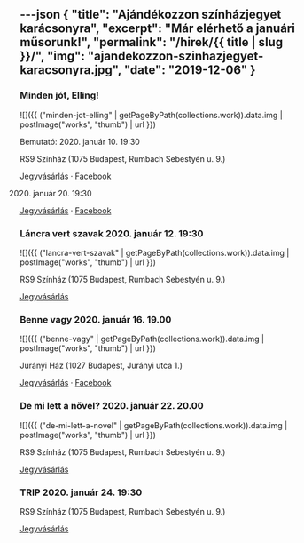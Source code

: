 ---json
{
    "title": "Ajándékozzon színházjegyet karácsonyra",
    "excerpt": "Már elérhető a januári műsorunk!",
    "permalink": "/hirek/{{ title | slug }}/",
    "img": "ajandekozzon-szinhazjegyet-karacsonyra.jpg",
    "date": "2019-12-06"
}
---

### Minden jót, Elling!

![]({{ ("minden-jot-elling" | getPageByPath(collections.work)).data.img | postImage("works", "thumb") | url }})

Bemutató: 2020. január 10. 19:30

RS9 Színház (1075 Budapest, Rumbach Sebestyén u. 9.)

[Jegyvásárlás](https://www.jegy.hu/program/minden-jot-elling-112367/623674) &middot; [Facebook](https://www.facebook.com/events/556930601811769/)

2020. január 20. 19:30

[Jegyvásárlás](https://www.jegy.hu/program/minden-jot-elling-112367/623684) &middot; [Facebook](https://www.facebook.com/events/556930601811769/)

### Láncra vert szavak 2020. január 12. 19:30

![]({{ ("lancra-vert-szavak" | getPageByPath(collections.work)).data.img | postImage("works", "thumb") | url }})

RS9 Színház (1075 Budapest, Rumbach Sebestyén u. 9.)

[Jegyvásárlás](https://www.jegy.hu/program/lancra-vert-szavak-89458/623698)

### Benne vagy 2020. január 16. 19.00

![]({{ ("benne-vagy" | getPageByPath(collections.work)).data.img | postImage("works", "thumb") | url }})

Jurányi Ház (1027 Budapest, Jurányi utca 1.)

[Jegyvásárlás](https://www.jegy.hu/program/benne-vagy-102555) &middot; [Facebook](https://www.facebook.com/events/561596404666479/)

### De mi lett a nővel? 2020. január 22. 20.00

![]({{ ("de-mi-lett-a-novel" | getPageByPath(collections.work)).data.img | postImage("works", "thumb") | url }})

RS9 Színház (1075 Budapest, Rumbach Sebestyén u. 9.)

[Jegyvásárlás](https://www.jegy.hu/program/de-mi-lett-a-novel-76107/623709)

### TRIP 2020. január 24. 19:30

RS9 Színház (1075 Budapest, Rumbach Sebestyén u. 9.)

[Jegyvásárlás](https://www.jegy.hu/program/trip-99532/623711)